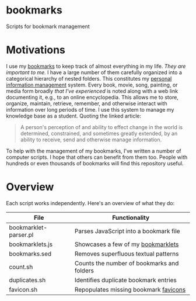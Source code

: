 # bookmarks

Scripts for bookmark management

# Motivations

I use my [bookmarks][1] to keep track of almost everything in my life.  *They
are important to me.*  I have a large number of them carefully organized into a
categorical hierarchy of nested folders.  This constitutes my [personal
information management][2] system.  Every book, movie, song, painting, or media
form broadly *that I've experienced* is noted along with a web link documenting
it, e.g., to an online encyclopedia.  This allows me to store, organize,
maintain, retrieve, remember, and otherwise interact with information over long
periods of time.  I use this system to manage my knowledge base as a student.
Quoting the linked article:

> A person's perception of and ability to effect change in the world is
> determined, constrained, and sometimes greatly extended, by an ability to
> receive, send and otherwise manage information.

To help with the management of my bookmarks, I've written a number of computer
scripts.  I hope that others can benefit from them too.  People with hundreds or
even thousands of bookmarks will find this repository useful.

# Overview

Each script works independently.  Here's an overview of what they do:

|  File                 | Functionality                              |
| --------------------- | ------------------------------------------ |
| bookmarklet-parser.pl | Parses JavaScript into a bookmark file     |
| bookmarklets.js       | Showcases a few of my [bookmarklets][3]    |
| bookmarks.sed         | Removes superfluous textual patterns       |
| count.sh              | Counts the number of bookmarks and folders |
| duplicates.sh         | Identifies duplicate bookmark entries      |
| favicon.sh            | Repopulates missing bookmark [favicons][4] |

<!-- References -->

[1]: https://en.wikipedia.org/wiki/Bookmark_(digital)
[2]: https://en.wikipedia.org/wiki/Personal_information_management
[3]: https://en.wikipedia.org/wiki/Bookmarklet
[4]: https://en.wikipedia.org/wiki/Favicon
